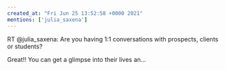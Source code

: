 ```yaml
---
created_at: "Fri Jun 25 13:52:58 +0000 2021"
mentions: ['julia_saxena']
---
```


RT @julia_saxena: Are you having 1:1 conversations with prospects, clients or students? 

Great!! You can get a glimpse into their lives an…